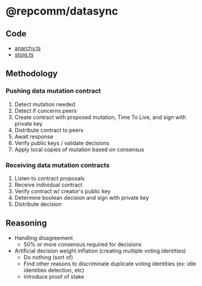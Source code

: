 # @repcomm/datasync

## Code
- [anarchy.ts](./src/anarchy.ts)<br/>
- [store.ts](./src/store.ts)

## Methodology
### Pushing data mutation contract
1. Detect mutation needed
2. Detect if concerns peers
3. Create contract with proposed mutation, Time To Live, and sign with private key
4. Distribute contract to peers
5. Await response
6. Verify public keys / validate decisions
7. Apply local copies of mutation based on consensus

### Receiving data mutation contracts
1. Listen to contract proposals
2. Receive individual contract
3. Verify contract w/ creator's public key
4. Determine boolean decision and sign with private key
5. Distribute decision

## Reasoning
- Handling disagreement
  - 50% or more consensus required for decisions
- Artificial decision weight inflation (creating multiple voting identities)
  - Do nothing (sort of)
  - Find other reasons to discriminate duplicate voting identities (ex: idle identities detection, etc)
  - introduce proof of stake

